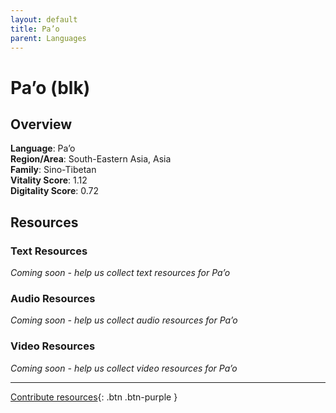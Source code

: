```yaml
---
layout: default
title: Pa’o
parent: Languages
---
```


# Pa’o (blk)

## Overview

**Language**: Pa’o  
**Region/Area**: South-Eastern Asia, Asia  
**Family**: Sino-Tibetan  
**Vitality Score**: 1.12  
**Digitality Score**: 0.72  

## Resources

### Text Resources
*Coming soon - help us collect text resources for Pa’o*

### Audio Resources
*Coming soon - help us collect audio resources for Pa’o*

### Video Resources
*Coming soon - help us collect video resources for Pa’o*

---

[Contribute resources](https://fairtrain.github.io/){: .btn .btn-purple }
